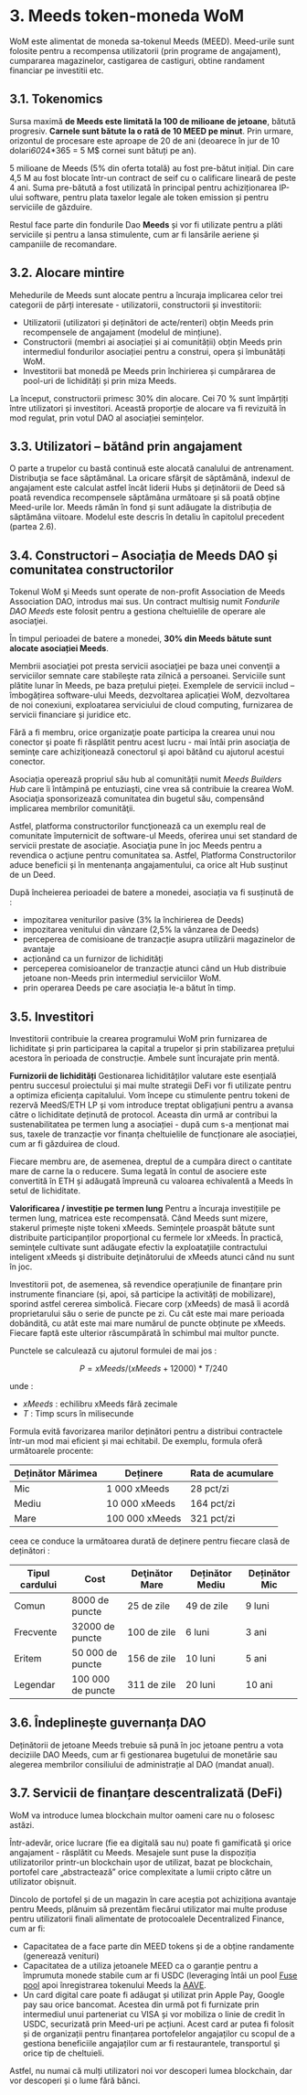 # 3. Meeds token-moneda WoM

WoM este alimentat de moneda sa-tokenul Meeds (MEED). Meed-urile sunt folosite pentru a recompensa utilizatorii (prin programe de angajament), cumpararea magazinelor, castigarea de castiguri, obtine randament financiar pe investitii etc.

## 3.1. Tokenomics

Sursa maximă **de Meeds este limitată la 100 de milioane de jetoane**, bătută progresiv. **Carnele sunt bătute la o rată de 10 MEED pe minut**. Prin urmare, orizontul de procesare este aproape de 20 de ani (deoarece în jur de 10 dolari*60*24*365 = 5 M$ cornei sunt bătuți pe an).

5 milioane de Meeds (5% din oferta totală) au fost pre-bătut inițial. Din care 4,5 M au fost blocate într-un contract de seif cu o calificare lineară de peste 4 ani. Suma pre-bătută a fost utilizată în principal pentru achiziționarea IP-ului software, pentru plata taxelor legale ale token emission și pentru serviciile de găzduire.

Restul face parte din fondurile Dao __Meeds__ și vor fi utilizate pentru a plăti serviciile și pentru a lansa stimulente, cum ar fi lansările aeriene și campaniile de recomandare.


## 3.2. Alocare mintire

Mehedurile de Meeds sunt alocate pentru a încuraja implicarea celor trei categorii de părți interesate - utilizatorii, constructorii și investitorii:

- Utilizatorii (utilizatori și deținători de acte/renteri) obțin Meeds prin recompensele de angajament (modelul de mințiune).
- Constructorii (membri ai asociației și ai comunității) obțin Meeds prin intermediul fondurilor asociației pentru a construi, opera și îmbunătăți WoM.
- Investitorii bat monedă pe Meeds prin închirierea și cumpărarea de pool-uri de lichidități și prin miza Meeds.

La început, constructorii primesc 30% din alocare. Cei 70 % sunt împărțiți între utilizatori și investitori. Această proporție de alocare va fi revizuită în mod regulat, prin votul DAO al asociației semințelor.

## 3.3. Utilizatori – bătând prin angajament

O parte a trupelor cu bastă continuă este alocată canalului de antrenament. Distribuţia se face săptămânal. La oricare sfârşit de săptămână, indexul de angajament este calculat astfel încât liderii Hubs și deținătorii de Deed să poată revendica recompensele săptămâna următoare și să poată obține Meed-urile lor. Meeds rămân în fond și sunt adăugate la distribuția de săptămâna viitoare. Modelul este descris în detaliu în capitolul precedent (partea 2.6).

## 3.4. Constructori – Asociația de Meeds DAO și comunitatea constructorilor

Tokenul WoM şi Meeds sunt operate de non-profit Association de Meeds Association DAO, introdus mai sus. Un contract multisig numit _Fondurile DAO Meeds_ este folosit pentru a gestiona cheltuielile de operare ale asociaţiei.

În timpul perioadei de batere a monedei, **30% din Meeds bătute sunt alocate asociației Meeds**.

Membrii asociaţiei pot presta servicii asociaţiei pe baza unei convenţii a serviciilor semnate care stabileşte rata zilnică a persoanei. Serviciile sunt plătite lunar în Meeds, pe baza prețului pieței. Exemplele de servicii includ – îmbogățirea software-ului Meeds, dezvoltarea aplicației WoM, dezvoltarea de noi conexiuni, exploatarea serviciului de cloud computing, furnizarea de servicii financiare și juridice etc.

Fără a fi membru, orice organizaţie poate participa la crearea unui nou conector şi poate fi răsplătit pentru acest lucru - mai întâi prin asociaţia de seminţe care achiziţionează conectorul şi apoi bătând cu ajutorul acestui conector.

Asociația operează propriul său hub al comunității numit _Meeds Builders Hub_ care îi întâmpină pe entuziaști, cine vrea să contribuie la crearea WoM. Asociaţia sponsorizează comunitatea din bugetul său, compensând implicarea membrilor comunităţii.

Astfel, platforma constructorilor funcţionează ca un exemplu real de comunitate împuternicit de software-ul Meeds, oferirea unui set standard de servicii prestate de asociație. Asociaţia pune în joc Meeds pentru a revendica o acţiune pentru comunitatea sa. Astfel, Platforma Constructorilor aduce beneficii și în mentenanța angajamentului, ca orice alt Hub susținut de un Deed.

După încheierea perioadei de batere a monedei, asociația va fi susținută de :

- impozitarea veniturilor pasive (3% la închirierea de Deeds)
- impozitarea venitului din vânzare (2,5% la vânzarea de Deeds)
- perceperea de comisioane de tranzacție asupra utilizării magazinelor de avantaje
- acționând ca un furnizor de lichidități
- perceperea comisioanelor de tranzacție atunci când un Hub distribuie jetoane non-Meeds prin intermediul serviciilor WoM.
- prin operarea Deeds pe care asociația le-a bătut în timp.


## 3.5. Investitori

Investitorii contribuie la crearea programului WoM prin furnizarea de lichiditate și prin participarea la capital a trupelor și prin stabilizarea prețului acestora în perioada de construcție. Ambele sunt încurajate prin mentă.

**Furnizorii de lichidități** Gestionarea lichidităților valutare este esențială pentru succesul proiectului și mai multe strategii DeFi vor fi utilizate pentru a optimiza eficiența capitalului. Vom începe cu stimulente pentru tokeni de rezervă MeedS/ETH LP și vom introduce treptat obligațiuni pentru a avansa către o lichiditate deținută de protocol. Aceasta din urmă ar contribui la sustenabilitatea pe termen lung a asociației - după cum s-a menționat mai sus, taxele de tranzacție vor finanța cheltuielile de funcționare ale asociației, cum ar fi găzduirea de cloud.

Fiecare membru are, de asemenea, dreptul de a cumpăra direct o cantitate mare de carne la o reducere. Suma legată în contul de asociere este convertită în ETH și adăugată împreună cu valoarea echivalentă a Meeds în setul de lichiditate.

**Valorificarea / investiție pe termen lung** Pentru a încuraja investițiile pe termen lung, matricea este recompensată. Când Meeds sunt mizere, stakerul primește niște tokeni xMeeds. Semințele proaspăt bătute sunt distribuite participanților proporțional cu fermele lor xMeeds. În practică, seminţele cultivate sunt adăugate efectiv la exploataţiile contractului inteligent xMeeds şi distribuite deţinătorului de xMeeds atunci când nu sunt în joc.

Investitorii pot, de asemenea, să revendice operațiunile de finanțare prin instrumente financiare (și, apoi, să participe la activități de mobilizare), sporind astfel cererea simbolică. Fiecare corp (xMeeds) de masă îi acordă proprietarului său o serie de puncte pe zi. Cu cât este mai mare perioada dobândită, cu atât este mai mare numărul de puncte obținute pe xMeeds. Fiecare faptă este ulterior răscumpărată în schimbul mai multor puncte.

Punctele se calculează cu ajutorul formulei de mai jos :

 $$ P = xMeeds / (xMeeds + 12000) * T / 240 $$

 unde :

- $xMeeds$ : echilibru xMeeds fără zecimale
- $T$ : Timp scurs în milisecunde

Formula evită favorizarea marilor deținători pentru a distribui contractele într-un mod mai eficient și mai echitabil. De exemplu, formula oferă următoarele procente:

| **Deținător Mărimea** | **Deținere**   | **Rata de acumulare** |
| --------------------- | -------------- | --------------------- |
| Mic                   | 1 000 xMeeds   | 28 pct/zi             |
| Mediu                 | 10 000 xMeeds  | 164 pct/zi            |
| Mare                  | 100 000 xMeeds | 321 pct/zi            |


ceea ce conduce la următoarea durată de deținere pentru fiecare clasă de deținători :

| **Tipul cardului** | **Cost**          | **Deţinător Mare** | **Deținător Mediu** | **Deținător Mic** |
| ------------------ | ----------------- | ------------------ | ------------------- | ----------------- |
| Comun              | 8000 de puncte    | 25 de zile         | 49 de zile          | 9 luni            |
| Frecvente          | 32000 de puncte   | 100 de zile        | 6 luni              | 3 ani             |
| Eritem             | 50 000 de puncte  | 156 de zile        | 10 luni             | 5 ani             |
| Legendar           | 100 000 de puncte | 311 de zile        | 20 luni             | 10 ani            |

## 3.6. Îndeplinește guvernanța DAO

Deținătorii de jetoane Meeds trebuie să pună în joc jetoane pentru a vota deciziile DAO Meeds, cum ar fi gestionarea bugetului de monetărie sau alegerea membrilor consiliului de administrație al DAO (mandat anual).

## 3.7. Servicii de finanțare descentralizată (DeFi)

WoM va introduce lumea blockchain multor oameni care nu o folosesc astăzi.

Într-adevăr, orice lucrare (fie ea digitală sau nu) poate fi gamificată şi orice angajament - răsplătit cu Meeds. Mesajele sunt puse la dispoziția utilizatorilor printr-un blockchain ușor de utilizat, bazat pe blockchain, portofel care „abstractează” orice complexitate a lumii cripto către un utilizator obișnuit.

Dincolo de portofel și de un magazin în care aceștia pot achiziționa avantaje pentru Meeds, plănuim să prezentăm fiecărui utilizator mai multe produse pentru utilizatorii finali alimentate de protocoalele Decentralized Finance, cum ar fi:

- Capacitatea de a face parte din MEED tokens și de a obține randamente (generează venituri)
- Capacitatea de a utiliza jetoanele MEED ca o garanție pentru a împrumuta monede stabile cum ar fi USDC (leveraging întâi un pool [Fuse pool](https://app.rari.capital/fuse) apoi înregistrarea tokenului Meeds la [AAVE](https://aave.com/).
- Un card digital care poate fi adăugat și utilizat prin Apple Pay, Google pay sau orice bancomat. Acestea din urmă pot fi furnizate prin intermediul unui parteneriat cu VISA și vor mobiliza o linie de credit în USDC, securizată prin Meed-uri pe acțiuni. Acest card ar putea fi folosit și de organizații pentru finanțarea portofelelor angajaților cu scopul de a gestiona beneficiile angajaților cum ar fi restaurantele, transportul şi orice tip de cheltuieli.

Astfel, nu numai că mulți utilizatori noi vor descoperi lumea blockchain, dar vor descoperi și o lume fără bănci.

 
